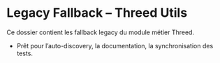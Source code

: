 # Legacy Fallback – Threed Utils

Ce dossier contient les fallback legacy du module métier Threed.
- Prêt pour l’auto-discovery, la documentation, la synchronisation des tests.
